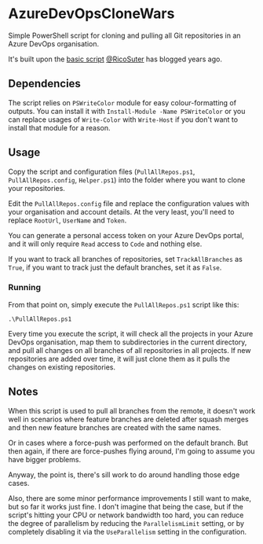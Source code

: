 # AzureDevOpsCloneWars
Simple PowerShell script for cloning and pulling all Git repositories in an Azure DevOps organisation.

It's built upon the [basic script](https://blog.rsuter.com/script-to-clone-all-git-repositories-from-your-vsts-collection/) [@RicoSuter](https://github.com/RicoSuter) has blogged years ago.

## Dependencies
The script relies on `PSWriteColor` module for easy colour-formatting of outputs.
You can install it with `Install-Module -Name PSWriteColor` or you can replace usages of `Write-Color` with `Write-Host` if you don't want to install that module for a reason.

## Usage
Copy the script and configuration files (`PullAllRepos.ps1`, `PullAllRepos.config`, `Helper.ps1`) into the folder where you want to clone your repositories.

Edit the `PullAllRepos.config` file and replace the configuration values with your organisation and account details. At the very least, you'll need to replace `RootUrl`, `UserName` and `Token`.

You can generate a personal access token on your Azure DevOps portal, and it will only require `Read` access to `Code` and nothing else.

If you want to track all branches of repositories, set `TrackAllBranches` as `True`, if you want to track just the default branches, set it as `False`.

### Running
From that point on, simply execute the `PullAllRepos.ps1` script like this:
```
.\PullAllRepos.ps1
```
Every time you execute the script, it will check all the projects in your Azure DevOps organisation, map them to subdirectories in the current directory, and pull all changes on all branches of all repositories in all projects.
If new repositories are added over time, it will just clone them as it pulls the changes on existing repositories.

## Notes
When this script is used to pull all branches from the remote, it doesn't work well in scenarios where feature branches are deleted after squash merges and then new feature branches are created with the same names.

Or in cases where a force-push was performed on the default branch. But then again, if there are force-pushes flying around, I'm going to assume you have bigger problems.

Anyway, the point is, there's sill work to do around handling those edge cases.

Also, there are some minor performance improvements I still want to make, but so far it works just fine.
I don't imagine that being the case, but if the script's hitting your CPU or network bandwidth too hard, you can reduce the degree of parallelism by reducing the `ParallelismLimit` setting, or by completely disabling it via the `UseParallelism` setting in the configuration.